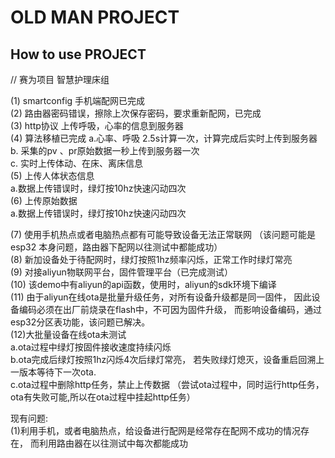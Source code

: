 # OLD MAN PROJECT
## How to use PROJECT
//  赛为项目 智慧护理床组

 (1) smartconfig 手机端配网已完成  
 (2) 路由器密码错误，擦除上次保存密码，要求重新配网，已完成  
 (3) http协议 上传呼吸，心率的信息到服务器  
 (4) 算法移植已完成
      a.心率、呼吸 2.5s计算一次，计算完成后实时上传到服务器  
      b.  采集的pv 、pr原始数据一秒上传到服务器一次  
      c. 实时上传体动、在床、离床信息  
 (5) 上传人体状态信息     
      a.数据上传错误时，绿灯按10hz快速闪动四次    
 (6) 上传原始数据  
      a.数据上传错误时，绿灯按10hz快速闪动四次  

 (7) 使用手机热点或者电脑热点都有可能导致设备无法正常联网 
  （该问题可能是esp32 本身问题，路由器下配网以往测试中都能成功）  
 (8) 新加设备处于待配网时，绿灯按照1hz频率闪烁，正常工作时绿灯常亮  
 (9) 对接aliyun物联网平台，固件管理平台（已完成测试）  
 (10) 该demo中有aliyun的api函数，使用时，aliyun的sdk环境下编译  
 (11) 由于aliyun在线ota是批量升级任务，对所有设备升级都是同一固件，
因此设备编码必须在出厂前烧录在flash中，不可因为固件升级，
而影响设备编码，通过esp32分区表功能，该问题已解决。  
 (12)大批量设备在线ota未测试    
    a.ota过程中绿灯按固件接收速度持续闪烁  
    b.ota完成后绿灯按照1hz闪烁4次后绿灯常亮，
    若失败绿灯熄灭，设备重启回溯上一版本等待下一次ota.    
    c.ota过程中删除http任务，禁止上传数据
（尝试ota过程中，同时运行http任务，ota有失败可能,所以在ota过程中挂起http任务）  


现有问题:  
 (1)利用手机，或者电脑热点，给设备进行配网是经常存在配网不成功的情况存在，
而利用路由器在以往测试中每次都能成功  

